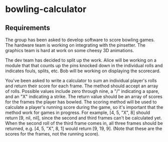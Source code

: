 # bowling-calculator

## Requirements

The group has been asked to develop software to score bowling games. The hardware
team is working on integrating with the pinsetter. The graphics team is hard at work on
some cheesy 3D animations.

The dev team has decided to split up the work. Alice will be working on a module that
that counts up the pins knocked down in the individual rolls and indicates fouls, splits,
etc. Bob will be working on displaying the scorecard.

You've been asked to write a calculator to sum an individual player's rolls and return
their score for each frame. The method should accept an array of rolls. Possible values
include zero through nine, a "/" indicating a spare, and an "X" indicating a strike. The
return value should be an array of scores for the frames the player has bowled.
The scoring method will be used to calculate a player's running score during the game,
so it's important that the method work for games in progress. For example,
[4, 5, "X", 8] should return [9, nil, nil], since the second and third frames can't be
calculated yet. When the second roll of the third frame comes in, all three frames should
be returned, e.g. [4, 5, "X", 8, 1] would return [9, 19, 9]. (Note that these are the scores
for the frames, not the running score).
